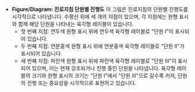 - **Figure/Diagram: 진료지침 단원별 진행도**
    이 그림은 진료지침의 단원별 진행도를 시각적으로 나타냅니다.
    수평선 위에 세 개의 지점이 있으며, 각 지점에는 원형 표시와 함께 해당 단원을 나타내는 육각형 레이블이 있습니다.
    - 첫 번째 지점: 연두색 원형 표시 위에 연두색 육각형 레이블로 "단원 I"이 표시되어 있습니다.
    - 두 번째 지점: 연분홍색 원형 표시 위에 연분홍색 육각형 레이블로 "단원 II"가 표시되어 있습니다.
    - 세 번째 지점: 파란색 원형 표시 위에 파란색 육각형 레이블로 "단원 III"이 표시되어 있으며, 이는 현재 강조되거나 진행 중인 단원을 나타냅니다.
    육각형 레이블의 크기와 원형 표시의 크기는 "단원 I"에서 "단원 III"으로 갈수록 커져, 단원의 진행 또는 중요성을 시각적으로 표현하고 있습니다.